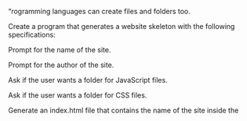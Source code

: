 “rogramming languages can create files and folders too.

Create a program that generates a website skeleton with the following specifications:

Prompt for the name of the site.

Prompt for the author of the site.

Ask if the user wants a folder for JavaScript files.

Ask if the user wants a folder for CSS files.

Generate an index.html file that contains the name of the site inside the <title> tag and the author in a <meta> tag.”

Excerpt From: Brian P. Hogan. “Exercises for Programmers (for Tamara Temple).” iBooks. 